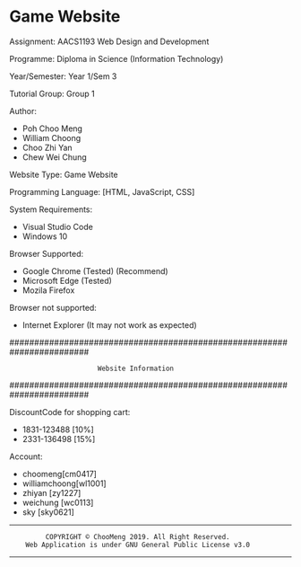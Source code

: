# Game Website
Assignment: AACS1193  Web Design and Development

Programme: Diploma in Science (Information Technology) 

Year/Semester: Year 1/Sem 3

Tutorial Group: Group 1

Author:
 - Poh Choo Meng
 - William Choong
 - Choo Zhi Yan
 - Chew Wei Chung

Website Type: Game Website

Programming Language:
[HTML, JavaScript, CSS]

System Requirements:
  - Visual Studio Code
  - Windows 10

Browser Supported:
  - Google Chrome (Tested) (Recommend)
  - Microsoft Edge (Tested)
  - Mozila Firefox

Browser not supported:
  - Internet Explorer (It may not work as expected)

########################################################################

                          Website Information
                          
########################################################################

DiscountCode for shopping cart:
 - 1831-123488 [10%]
 - 2331-136498 [15%]

Account:
 - choomeng[cm0417]
 - williamchoong[wl1001]
 - zhiyan [zy1227]
 - weichung [wc0113]
 - sky [sky0621]

************************************************************************
		     COPYRIGHT © ChooMeng 2019. All Right Reserved.
	    Web Application is under GNU General Public License v3.0
************************************************************************
